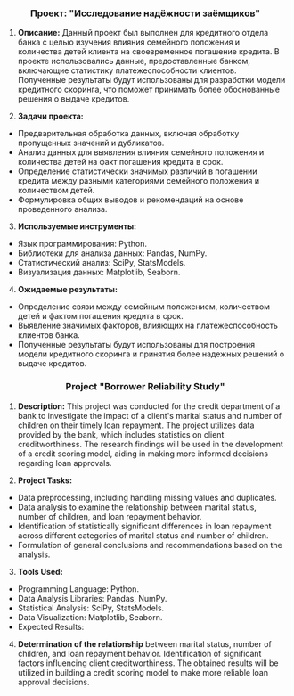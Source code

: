 


<h3 align="center">Проект: "Исследование надёжности заёмщиков"</h3>

1. **Описание:**
  Данный проект был выполнен для кредитного отдела банка с целью изучения влияния семейного положения и количества детей клиента на своевременное погашение кредита. В проекте использовались данные, предоставленные банком, включающие статистику платежеспособности клиентов. Полученные результаты будут использованы для разработки модели кредитного скоринга, что поможет принимать более обоснованные решения о выдаче кредитов.

2. **Задачи проекта:**
 - Предварительная обработка данных, включая обработку пропущенных значений и дубликатов.
 - Анализ данных для выявления влияния семейного положения и количества детей на факт погашения кредита в срок.
 - Определение статистически значимых различий в погашении кредита между разными категориями семейного положения и количеством детей.
 - Формулировка общих выводов и рекомендаций на основе проведенного анализа.
3. **Используемые инструменты:**
 - Язык программирования: Python.
 - Библиотеки для анализа данных: Pandas, NumPy.
 - Статистический анализ: SciPy, StatsModels.
 - Визуализация данных: Matplotlib, Seaborn.
4. **Ожидаемые результаты:**
 - Определение связи между семейным положением, количеством детей и фактом погашения кредита в срок.
 - Выявление значимых факторов, влияющих на платежеспособность клиентов банка.
 - Полученные результаты будут использованы для построения модели кредитного скоринга и принятия более надежных решений о выдаче кредитов.


<h3 align="center"> Project "Borrower Reliability Study" </h3>

1. **Description:**
 This project was conducted for the credit department of a bank to investigate the impact of a client's marital status and number of children on their timely loan repayment. The project utilizes data provided by the bank, which includes statistics on client creditworthiness. The research findings will be used in the development of a credit scoring model, aiding in making more informed decisions regarding loan approvals.

2. **Project Tasks:**
 - Data preprocessing, including handling missing values and duplicates.
 - Data analysis to examine the relationship between marital status, number of children, and loan repayment behavior.
 - Identification of statistically significant differences in loan repayment across different categories of marital status and number of children.
- Formulation of general conclusions and recommendations based on the analysis.
3. **Tools Used:**
- Programming Language: Python.
- Data Analysis Libraries: Pandas, NumPy.
- Statistical Analysis: SciPy, StatsModels.
- Data Visualization: Matplotlib, Seaborn.
- Expected Results:
4. **Determination of the relationship** between marital status, number of children, and loan repayment behavior.
Identification of significant factors influencing client creditworthiness.
The obtained results will be utilized in building a credit scoring model to make more reliable loan approval decisions.
